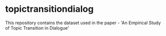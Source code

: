 # topictransitiondialog
This repository contains the dataset used in the paper - 'An Empirical Study of Topic Transition in Dialogue'
